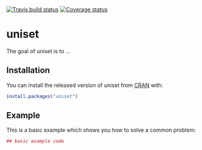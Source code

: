 [![Travis build status](https://travis-ci.org/kevinrue/uniset.svg?branch=master)](https://travis-ci.org/kevinrue/uniset)
[![Coverage status](https://codecov.io/gh/kevinrue/uniset/branch/master/graph/badge.svg)](https://codecov.io/github/kevinrue/uniset?branch=master)

# uniset

The goal of uniset is to ...

## Installation

You can install the released version of uniset from [CRAN](https://CRAN.R-project.org) with:

``` r
install.packages("uniset")
```

## Example

This is a basic example which shows you how to solve a common problem:

``` r
## basic example code
```

